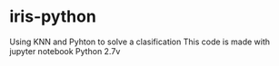 # iris-python
Using KNN and Pyhton to solve a clasification
This code is made with jupyter notebook Python 2.7v
